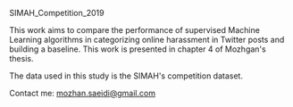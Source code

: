 SIMAH_Competition_2019

This work aims to compare the performance of supervised Machine Learning algorithms in categorizing online harassment in Twitter posts and building a baseline. This work is presented in chapter 4 of Mozhgan's thesis.

The data used in this study is the SIMAH's competition dataset.



Contact me: mozhan.saeidi@gmail.com
